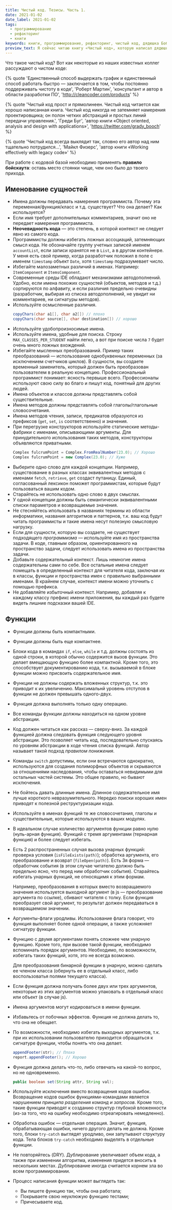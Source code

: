 ```yaml
---
title: Чистый код. Тезисы. Часть 1.
date: 2021-01-02
date_label: 2021-01-02
tags:
  - программирование
  - рефакторинг
  - книги
keywords: книги, программирование, рефакторинг, чистый код, дядюшка Боб, Роберт Мартин
preview_text: Я сейчас читаю книгу «Чистый код», которую написал дядюшка Боб (Роберт Мартин). Я рекомендую эту книгу разработчикам любого уровня, начиная с джунов. В процессе чтения я конспектирую тезисы, которые считаю важными.
---
```


Что такое чистый код? Вот как некоторые из наших известных коллег рассуждают о чистом коде:

{% quote 'Единственный способ выдержать график и единственный способ работать быстро — заключается в том, чтобы постоянно поддерживать чистоту в коде', 'Роберт Мартин', 'консультант и автор в области разработки ПО', 'http://cleancoder.com/products' %}

{% quote 'Чистый код прост и прямолинеен. Чистый код читается как хорошо написанная книга. Чистый код никогда не затемняет намерения проектировщика; он полон четких абстракций и простых линий передачи управления.', 'Греди Буг', 'автор книги «Object oriented, analysis and design with applications»', 'https://twitter.com/grady_booch' %}

{% quote 'Чистый код всегда выклядит так, словно его автор над ним тщательно потрудился...', 'Майкл Физерс', 'автор книги «Working effectively with legacy code»' %}


При работе с кодовой базой необходимо применять **правило бойскаута**: оставь место стоянки чище, чем оно было до твоего прихода.

## Именование сущностей
* Имена должны передавать намерения программиста. Почему эта переменная/функция/класс и т.д. существует? Что она делает? Как используется?
* Если имя требует дополнительных комментариев, значит оно не передает намерения программиста.
* **Неочевидность кода** — это степень, в которой контекст не следует явно из самого кода.
* Программисты должны избегать ложных ассоциаций, затемняющих смысл кода. Не обозначайте группу учетных записей именем `accountList`,
  если записи хранятся не в `List`, а в другом контейнере. У меня есть свой пример, когда разработчик положил в поле с именем
  `timestamp` объект `Date`, хотя `timestamp` подразумевает число.
* Избегайте малозаметных различий в именах. Например: `ItemComponent` и `ItemsComponent`.
* Современные среды IDE обладают механизмами автодополнений. Удобно, если имена похожих сущностей (объектов, методов и т.д.) сортируются по алфавиту,
  и если различия предельно очевидны (разработчик, выбирая из списка автодополнений, не увидит ни комментариев, ни сигнатуры методов).
* Используйте осмысленные различия.
  ```java
  copyChars(char a1[], char a2[]) // плохо
  copyChars(char source[], char destination[]) // хорошо
  ```
* Используйте удобопроизносимые имена.
* Используйте имена, удобные для поиска. Строку `MAX_CLASSES_PER_STUDENT` найти легко, а вот при поиске числа `7` будет очень много ложных вхождений.
* Избегайте мысленных преобразований. Пример таких преобразований — использование однобуквенных переменных (за исключением счетчиков циклов).
  В сущности, вы создаете временный заменитель, который должен быть преобразован пользователем в реальную концепцию.
  Профессиональный программист понимает: ясность первыше всего. Профессионалы используют свою силу во благо и пишут код, понятный для других людей.
* Имена объектов и классов должны представлять собой существительные.
* Имена методов должны представлять собой глаголы/глагольные словосочетания.
* Имена методов чтения, записи, предикатов образуются из префиксов (`get`, `set`, `is` соответственно) и значения.
* При перегрузке конструкторов используйте статические методы-фабрики с именами, описывающими аргументы. Для принудительного использования таких методов,
  конструкторы объявляются приватными.
  ```java
  Complex fulcrumPoint = Complex.FromRealNumber(23.0); // Хорошо
  Complex fulcrumPoint = new Complex(23.0); // Хуже
  ```
* Выберите одно слово для каждой концепции. Например, существование в разных классах эквивалентных методов с именами `fetch`, `retrieve`, `get`
  создаст путаницу.
  Единый, согласованный лексикон поможет программистам, которые будут пользоваться вашим кодом.
* Старайтесь не использовать одно слово в двух смыслах.
* У одной концепции должны быть семантически эквивалентными списки параметров и возвращаемые значения.
* Не стесняйтесь ипользовать в названиях термины из области информатики, названия алгоритмов и паттернов, т.к. ваш код будут читать программисты
  и такие имена несут полезную смысловую нагрузку.
* Если для сущности, которую вы создаете, не существует подходящего _программизма_ — используйте имя из пространства задачи.
  В коде, главным образом, ориентированного на пространство задачи, следует использовать имена из пространства задачи.
* Добавьте содержательный контекст. Лишь немногие имена содержательны сами по себе. Все остальные имена следует помещать в определенный контекст
  для читателя кода, заключая их в классы, функции и пространства имен с правильно выбранными именами. В крайнем случае, контекст имени
  можно уточнить с помощью префикса.
* Не добавляйте избыточный контекст. Например, добавляя к каждому классу префикс имени приложения, вы каждый раз будете видеть лишние подсказки вашей IDE.

## Функции

* Функции должны быть компактными.
* Функции должны быть еще компактнее.
* Блоки кода в командах `if`, `else`, `while` и т.д. должны состоять из одной строки, в которой обычно содержится вызов функции.
  Это делает вмещающую функцию более компактной. Кроме того, это способствует документированию кода, т.к. вызываемой в блоке функции можно присвоить
  содержательное имя.
* Функции не должны содержать вложенных структур, т.к. это приводит к их увеличению. Максимальнй уровень отступов в функции не должен превышать одного-двух.
* Функция должна выполнять только одну операцию.
* Все команды функции должны находиться на одном уровне абстракции.
* Код должен читаться как рассказ — сверху-вниз. За каждой функцией должна следовать функция следующего уровня абстракции.
  Это позволяет читать код, последовательно спускаясь по уровням абстракции в ходе чтения списка функций. Автор называет такой подход
  _правилом понижения_.
* Команды `switch` допустимы, если они встречаются однократно, используются для создания полиморфных объектов и скрываются за отношениями
  наследования, чтобы оставаться невидимыми для остальных частей системы. Это общее правило, но бывают исключения.
* Не бойтесь давать длинные имена. Длинное содержательное имя лучше короткого невразумительного. Нередко поиски хороших имен приводят к
  полезной реструктуризации кода.
* Используйте в именах функций те же словосочетания, глаголы и существительные, которые используются в ваших модулях.
* В идеальном случае количество аргументов функции равно нулю (нуль-арная функция). Функций с тремя аргументами (тернарная функция) и более
  следует избегать.
* Есть 2 распространенных случая вызова унарных функций: проверка условия (`isFileExists(path)`); обработка аргумента, его преобразование и возврат
  (`fileOpen(path)`). Есть 3я форма — обработчик события (в этом случае читателю должно быть предельно ясно, что перед ним обработчик события).
  Старайтесь избегать унарных функций, не относящимя к этим формам.

  Например, преобразования в которых вместо возвращаемого значения используется выходной аргумент (в js — преобразование аргумента по ссылке),
  сбивают читателя с толку. Если функция преобразует свой аргумент, то результат должен передаваться в возвращаемом значении.
* Аргументы-флаги уродливы. Использование флага говорит, что функция выполняет более одной операции, а также усложняет сигнатуру функции.
* Функцию с двумя аргументами понять сложнее чем унарную функцию. Кроме того, при вызове такой функции, необходимо вспоминать порядок аргументов.
  Необходимо, по возможности, избегать таких функций, хотя, это не всегда возможно.

  Для преобразования бинарной функции в унарную, можно сделать ее членом класса (обернуть ее в отдельный класс, либо воспользоватья полями текущего класса).
* Если функция должна получать более двух или трех аргументов, некоторые из этих аргументов можно упаковать в отдельный класс или объект (в случае js).
* Имена аргументов могут кодироваться в имени функции.
* Избавьтесь от побочных эффектов. Функция не должна делать то, что она не обещает.
* По возможности, необходимо избегать выходных аргументов, т.к. при их использовании пользователю приходится обращаться к сигнатуре функции,
  чтобы понять что она делает.
  ```java
  appendFooter(str); // Плохо
  report.appendFooter(); // Хорошо
  ```
* Функция должна делать что-то, либо отвечать на какой-то вопрос, но не одновременно.
  ```java
  public boolean set(String attr, String val);
  ```
* Используйте исключения вместо возвращения кодов ошибок. Возвращение кодов ошибок функциями-командами является нарушением _принципа
  разделения команд и запросов_. Кроме того, такие функции приводят к созданию структур глубокой вложенности (из-за того, что на ошибку
  необходимо отреагировать немедленно).
* Обработка ошибок — отдельная операция. Значит, функция, обрабатывающая ошибки, ничего другого делать не должна.
  Кроме того, блоки `try-catch` выглядят уродливо, они запутывают структуру кода. Тела блоков `try-catch` необходимо выделять
  в отдельные функции.
* Не повторяйтесь (DRY). Дублирование увеличивает объем кода, а также при изменении алгоритма, изменения придется вносить в нескольких
  местах. Дублирование иногда считается корнем зла во всем программировании.
* Процесс написания функции может выглядеть так:
  * Вы пишете функцию так, чтобы она работала;
  * Покрываете свою неуклюжую функцию тестами;
  * Причесываете код.
